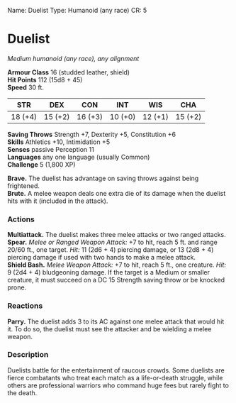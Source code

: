 Name: Duelist
Type: Humanoid (any race)
CR: 5

# Duelist
_Medium humanoid (any race), any alignment_

**Armour Class** 16 (studded leather, shield)    
**Hit Points** 112 (15d8 + 45)    
**Speed** 30 ft. 

| STR     | DEX     | CON     | INT     | WIS     | CHA     |
|---------|---------|---------|---------|---------|---------|
| 18 (+4) | 15 (+2) | 16 (+3) | 10 (+0) | 12 (+1) | 15 (+2) |   

**Saving Throws** Strength +7, Dexterity +5, Constitution +6    
**Skills** Athletics +10, Intimidation +5    
**Senses** passive Perception 11    
**Languages** any one language (usually Common)    
**Challenge** 5 (1,800 XP) 

**Brave.** The duelist has advantage on saving throws against being frightened.    
**Brute.** A melee weapon deals one extra die of its damage when the duelist hits with it (included in the attack). 

### Actions 
**Multiattack.** The duelist makes three melee attacks or two ranged attacks.    
**Spear.** _Melee or _Ranged Weapon Attack:__ +7 to hit, reach 5 ft. and range 20/60 ft., one target. _Hit:_ 11 (2d6 + 4) piercing damage, or 13 (2d8 + 4) piercing damage if used with two hands to make a melee attack.    
**Shield Bash.** _Melee Weapon Attack:_ +7 to hit, reach 5 ft., one creature. _Hit:_ 9 (2d4 + 4) bludgeoning damage. If the target is a Medium or smaller creature, it must succeed on a DC 15 Strength saving throw or be knocked prone. 

### Reactions 
**Parry.** The duelist adds 3 to its AC against one melee attack that would hit it. To do so, the duelist must see the attacker and be wielding a melee weapon. 

### Description
Duelists battle for the entertainment of raucous crowds. Some duelists are fierce combatants who treat each match as a life-or-death struggle, while others are professional warriors who command huge fees but rarely fight to the death.